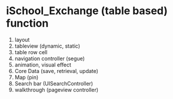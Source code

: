 # iSchool_Exchange (table based) function
1. layout
2. tableview (dynamic, static)
3. table row cell
4. navigation controller (segue)
5. animation, visual effect
6. Core Data (save, retrieval, update)
7. Map (pin)
8. Search bar (UISearchController)
9. walkthrough (pageview controller)
